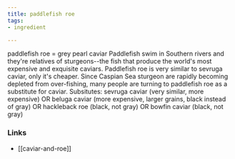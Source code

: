 ```yaml
---
title: paddlefish roe
tags:
- ingredient

---
```

paddlefish roe = grey pearl caviar Paddlefish swim in Southern rivers and they're relatives of sturgeons--the fish that produce the world's most expensive and exquisite caviars. Paddlefish roe is very similar to sevruga caviar, only it's cheaper. Since Caspian Sea sturgeon are rapidly becoming depleted from over-fishing, many people are turning to paddlefish roe as a substitute for caviar. Subsitutes: sevruga caviar (very similar, more expensive) OR beluga caviar (more expensive, larger grains, black instead of gray) OR hackleback roe (black, not gray) OR bowfin caviar (black, not gray)

### Links

* [[caviar-and-roe]]
